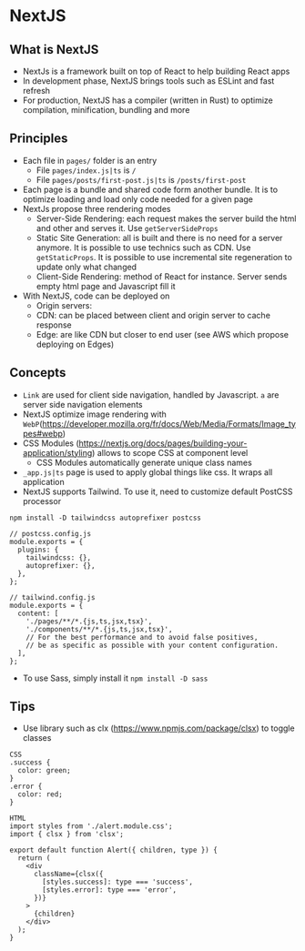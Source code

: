 # NextJS

## What is NextJS
* NextJs is a framework built on top of React to help building React apps
* In development phase, NextJS brings tools such as ESLint and fast refresh
* For production, NextJS has a compiler (written in Rust) to optimize compilation, minification, bundling and more

## Principles
* Each file in `pages/` folder is an entry
    * File `pages/index.js|ts` is `/`
    * File `pages/posts/first-post.js|ts` is `/posts/first-post`
* Each page is a bundle and shared code form another bundle. It is to optimize loading and load only code needed for a given page
* NextJs propose three rendering modes
    * Server-Side Rendering: each request makes the server build the html and other and serves it. Use `getServerSideProps`
    * Static Site Generation: all is built and there is no need for a server anymore. It is possible to use technics such as CDN. Use `getStaticProps`. It is possible to use incremental site regeneration to update only what changed
    * Client-Side Rendering: method of React for instance. Server sends empty html page and Javascript fill it
* With NextJS, code can be deployed on
    * Origin servers: 
    * CDN: can be placed between client and origin server to cache response
    * Edge: are like CDN but closer to end user (see AWS which propose deploying on Edges)

## Concepts
* `Link` are used for client side navigation, handled by Javascript. `a` are server side navigation elements
* NextJS optimize image rendering with `WebP`(https://developer.mozilla.org/fr/docs/Web/Media/Formats/Image_types#webp)
* CSS Modules (https://nextjs.org/docs/pages/building-your-application/styling) allows to scope CSS at component level
    * CSS Modules automatically generate unique class names
* `_app.js|ts` page is used to apply global things like css. It wraps all application
* NextJS supports Tailwind. To use it, need to customize default PostCSS processor 
```
npm install -D tailwindcss autoprefixer postcss

// postcss.config.js
module.exports = {
  plugins: {
    tailwindcss: {},
    autoprefixer: {},
  },
};

// tailwind.config.js
module.exports = {
  content: [
    './pages/**/*.{js,ts,jsx,tsx}',
    './components/**/*.{js,ts,jsx,tsx}',
    // For the best performance and to avoid false positives,
    // be as specific as possible with your content configuration.
  ],
};
```
* To use Sass, simply install it `npm install -D sass`

## Tips
* Use library such as clx (https://www.npmjs.com/package/clsx) to toggle classes
```
CSS
.success {
  color: green;
}
.error {
  color: red;
}

HTML
import styles from './alert.module.css';
import { clsx } from 'clsx';

export default function Alert({ children, type }) {
  return (
    <div
      className={clsx({
        [styles.success]: type === 'success',
        [styles.error]: type === 'error',
      })}
    >
      {children}
    </div>
  );
}
```
